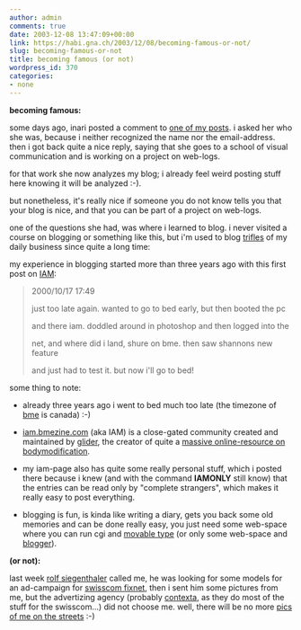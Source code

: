 ```yaml
---
author: admin
comments: true
date: 2003-12-08 13:47:09+00:00
link: https://habi.gna.ch/2003/12/08/becoming-famous-or-not/
slug: becoming-famous-or-not
title: becoming famous (or not)
wordpress_id: 370
categories:
- none
---
```


**becoming famous:**  

some days ago, inari posted a comment to [one of my posts](https://habi.gna.ch/blog/archives/000140.html). i asked her who she was, because i neither recognized the name nor the email-address. then i got back quite a nice reply, saying that she goes to a school of visual communication and is working on a project on web-logs.  

for that work she now analyzes my blog; i already feel weird posting stuff here knowing it will be analyzed :-).  

but nonetheless, it's really nice if someone you do not know tells you that your blog is nice, and that you can be part of a project on web-logs.  
  


one of the questions she had, was where i learned to blog. i never visited a course on blogging or something like this, but i'm used to blog [trifles](http://dict.leo.org/?search=trifles) of my daily business since quite a long time:  

my experience in blogging started more than three years ago with this first post on [IAM](http://iam.bmezine.com/?habi):  



<blockquote>
2000/10/17 17:49  

just too late again. wanted to go to bed early, but then booted the pc  

and there iam. doddled around in photoshop and then logged into the  

net, and where did i land, shure on bme. then saw shannons new feature  

and just had to test it. but now i'll go to bed!
</blockquote>


some thing to note:   




	
  * already three years ago i went to bed much too late (the timezone of [bme](http://www.bmezine.com/) is canada) :-)

	
  * [iam.bmezine.com](http://iam.bmezine.com/) (aka IAM) is a close-gated community created and maintained by [glider](http://iam.bmezine.com/?glider), the creator of quite a [massive online-resource on bodymodification](http://www.bmezine.com/).

	
  * my iam-page also has quite some really personal stuff, which i posted there because i knew (and with the command **IAMONLY** still know) that the entries can be read only by "complete strangers", which makes it really easy to post everything.

	
  * blogging is fun, is kinda like writing a diary, gets you back some old memories and can be done really easy, you just need some web-space where you can run cgi and [movable type](http://www.movabletype.org/) (or only some web-space and [blogger](http://new.blogger.com/)).



**(or not):**   

last week [rolf siegenthaler](http://www.ansicht.net/) called me, he was looking for some models for an ad-campaign for [swisscom fixnet](http://swisscom-fixnet.ch/fx/content/index_EN.html), then i sent him some pictures from me, but the advertizing agency (probably [contexta](http://www.contexta.ch/), as they do most of the stuff for the swisscom...) did not choose me. well, there will be no more [pics of me on the streets](https://habi.gna.ch/pics/CH-Fleisch/) :-)
